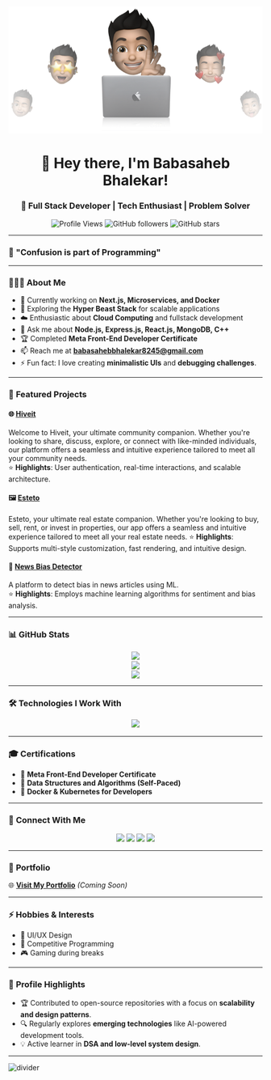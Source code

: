 <p align="center">
  <img src="cover-thompson.png" alt="cover image">
</p>

<h1 align="center">👋 Hey there, I'm Babasaheb Bhalekar!</h1>
<h3 align="center">🚀 Full Stack Developer | Tech Enthusiast | Problem Solver</h3>

<p align="center"> 
  <img src="https://komarev.com/ghpvc/?username=CodeWithBablu&label=Profile%20Views&color=0e75b6&style=flat" alt="Profile Views" />
  <img alt="GitHub followers" src="https://img.shields.io/github/followers/CodeWithBablu?style=social" />
  <img alt="GitHub stars" src="https://img.shields.io/github/stars/CodeWithBablu?style=social" />
</p>

---

### 🌟 **"Confusion is part of Programming"**

---

### 👨🏻‍💻 **About Me**
- 🔭 Currently working on **Next.js, Microservices, and Docker**  
- 🌱 Exploring the **Hyper Beast Stack** for scalable applications  
- ☁️ Enthusiastic about **Cloud Computing** and fullstack development  
- 💬 Ask me about **Node.js, Express.js, React.js, MongoDB, C++**  
- 🏆 Completed **Meta Front-End Developer Certificate**  
- 📫 Reach me at **[babasahebbhalekar8245@gmail.com](mailto:babasahebbhalekar8245@gmail.com)**  
- ⚡ Fun fact: I love creating **minimalistic UIs** and **debugging challenges**.

---

### 📂 **Featured Projects**
#### 🌐 **[Hiveit](https://github.com/CodeWithBablu/Hiveit-community-platform.git)**  
Welcome to Hiveit, your ultimate community companion. Whether you're looking to share, discuss, explore, or connect with like-minded individuals, our platform offers a seamless and intuitive experience tailored to meet all your community needs.  
⭐ **Highlights**: User authentication, real-time interactions, and scalable architecture.  

#### 🖼 **[Esteto](https://github.com/CodeWithBablu/Esteto-client.git)**  
Esteto, your ultimate real estate companion. Whether you're looking to buy, sell, rent, or invest in properties, our app offers a seamless and intuitive experience tailored to meet all your real estate needs.
⭐ **Highlights**: Supports multi-style customization, fast rendering, and intuitive design.  

#### 📰 **[News Bias Detector](https://github.com/CodeWithBablu/Biasofi_React_Native.git)**  
A platform to detect bias in news articles using ML.  
⭐ **Highlights**: Employs machine learning algorithms for sentiment and bias analysis.  

---

### 📊 **GitHub Stats**
<p align="center">
  <img align="center" src="https://github-readme-stats.vercel.app/api?username=CodeWithBablu&theme=radical&show_icons=true&count_private=true" />
  <br />
  <img align="center" src="https://github-readme-streak-stats.herokuapp.com/?user=CodeWithBablu&theme=radical&hide_border=true" />
  <br />
  <img align="center" src="https://github-readme-stats.anuraghazra1.vercel.app/api/top-langs/?username=CodeWithBablu&theme=radical&hide_border=true&langs_count=6" />
</p>

---

### 🛠 **Technologies I Work With**
<p align="center">
  <a href="https://skillicons.dev">
    <img src="https://skillicons.dev/icons?i=git,bootstrap,c,cpp,css,discord,docker,express,github,html,java,js,linux,md,mysql,nextjs,nodejs,react,tailwind,ts,vscode&perline=14" />
  </a>
</p>

---

### 🎓 **Certifications**
- 🏅 **Meta Front-End Developer Certificate**  
- 📜 **Data Structures and Algorithms (Self-Paced)**  
- 🥇 **Docker & Kubernetes for Developers**  

---

### 🤝 **Connect With Me**
<p align="center">
  <a href="https://www.linkedin.com/in/babasahebbhalekar/"><img src="https://img.shields.io/badge/-LinkedIn-0077B5?style=for-the-badge&logo=Linkedin&logoColor=white"/></a>
  <a href="mailto:babasahebbhalekar8245@gmail.com"><img src="https://img.shields.io/badge/-Email-D14836?style=for-the-badge&logo=Gmail&logoColor=white"/></a>
  <a href="https://leetcode.com/u/babasaheb256/"><img src="https://img.shields.io/badge/-LeetCode-FFA116?style=for-the-badge&logo=leetcode&logoColor=white"/></a>
  <a href="https://www.codechef.com/users/babasaheb256"><img src="https://img.shields.io/badge/codechef-brown?style=for-the-badge&logo=codechef&logoColor=white"/></a>
</p>

---

### 🚀 **Portfolio**
🌐 **[Visit My Portfolio](#)** _(Coming Soon)_

---

### ⚡ **Hobbies & Interests**
- 🎨 UI/UX Design  
- 🎯 Competitive Programming  
- 🎮 Gaming during breaks  

---

### 🚀 **Profile Highlights**
- 🏆 Contributed to open-source repositories with a focus on **scalability and design patterns**.  
- 🔍 Regularly explores **emerging technologies** like AI-powered development tools.  
- 💡 Active learner in **DSA and low-level system design**.  

---

![divider](https://github.com/user-attachments/assets/d2f27e66-651a-4e22-8d84-62984d071523)
